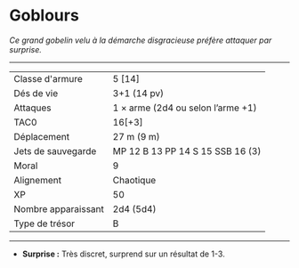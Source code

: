 # Goblours


*Ce grand gobelin velu à la démarche disgracieuse préfère attaquer par
surprise.*

-----

|                     |                                   |
| ------------------- | --------------------------------- |
| Classe d'armure     | 5 \[14\]                          |
| Dés de vie          | 3+1 (14 pv)                       |
| Attaques            | 1 × arme (2d4 ou selon l’arme +1) |
| TAC0                | 16\[+3\]                          |
| Déplacement         | 27 m (9 m)                        |
| Jets de sauvegarde  | MP 12 B 13 PP 14 S 15 SSB 16 (3)  |
| Moral               | 9                                 |
| Alignement          | Chaotique                         |
| XP                  | 50                                |
| Nombre apparaissant | 2d4 (5d4)                         |
| Type de trésor      | B                                 |

-----

  - **Surprise :** Très discret, surprend sur un résultat de 1-3.
